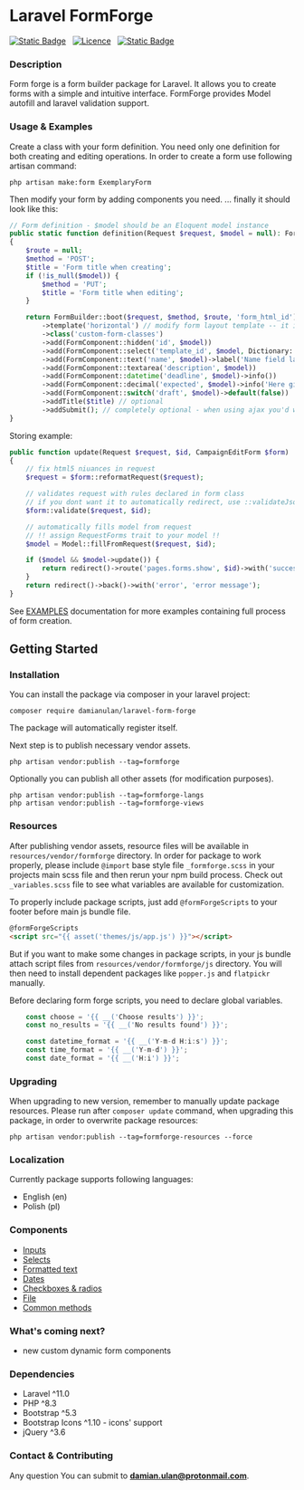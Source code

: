 # Laravel FormForge

[![Static Badge](https://img.shields.io/badge/made_with-Laravel-red?style=for-the-badge)](https://laravel.com/docs/11.x/releases) &nbsp; [![Licence](https://img.shields.io/github/license/Ileriayo/markdown-badges?style=for-the-badge)](./LICENSE) &nbsp; [![Static Badge](https://img.shields.io/badge/maintainer-damianulan-blue?style=for-the-badge)](https://damianulan.me)

### Description

Form forge is a form builder package for Laravel. It allows you to create forms with a simple and intuitive interface. FormForge provides Model autofill and laravel validation support.

### Usage & Examples

Create a class with your form definition. You need only one definition for both creating and editing operations.
In order to create a form use following artisan command:

```
php artisan make:form ExemplaryForm
```

Then modify your form by adding components you need.
... finally it should look like this:

```php
// Form definition - $model should be an Eloquent model instance
public static function definition(Request $request, $model = null): FormBuilder
{
    $route = null;
    $method = 'POST';
    $title = 'Form title when creating';
    if (!is_null($model)) {
        $method = 'PUT';
        $title = 'Form title when editing';
    }

    return FormBuilder::boot($request, $method, $route, 'form_html_id')
        ->template('horizontal') // modify form layout template -- it is 'horizontal' by default
        ->class('custom-form-classes')
        ->add(FormComponent::hidden('id', $model))
        ->add(FormComponent::select('template_id', $model, Dictionary::fromModel(Model::class, 'attribute'))->required()) // form element branded as required
        ->add(FormComponent::text('name', $model)->label('Name field label')->required())
        ->add(FormComponent::textarea('description', $model))
        ->add(FormComponent::datetime('deadline', $model)->info())
        ->add(FormComponent::decimal('expected', $model)->info('Here give explanation under questionmark icon'))
        ->add(FormComponent::switch('draft', $model)->default(false))
        ->addTitle($title) // optional
        ->addSubmit(); // completely optional - when using ajax you'd want to
}
```

Storing example:

```php
public function update(Request $request, $id, CampaignEditForm $form)
{
    // fix html5 niuances in request
    $request = $form::reformatRequest($request);

    // validates request with rules declared in form class
    // if you dont want it to automatically redirect, use ::validateJson method instead
    $form::validate($request, $id);

    // automatically fills model from request
    // !! assign RequestForms trait to your model !!
    $model = Model::fillFromRequest($request, $id);

    if ($model && $model->update()) {
        return redirect()->route('pages.forms.show', $id)->with('success', 'success message');
    }
    return redirect()->back()->with('error', 'error message');
}
```

See [EXAMPLES](docs/EXAMPLES.md) documentation for more examples containing full process of form creation.

## Getting Started

### Installation

You can install the package via composer in your laravel project:

```
composer require damianulan/laravel-form-forge
```

The package will automatically register itself.

Next step is to publish necessary vendor assets.

```
php artisan vendor:publish --tag=formforge
```

Optionally you can publish all other assets (for modification purposes).

```
php artisan vendor:publish --tag=formforge-langs
php artisan vendor:publish --tag=formforge-views
```

### Resources

After publishing vendor assets, resource files will be available in `resources/vendor/formforge` directory. In order for package to work properly, please include `@import` base style file `_formforge.scss` in your projects main scss file and then rerun your npm build process.
Check out `_variables.scss` file to see what variables are available for customization.

To properly include package scripts, just add `@formForgeScripts` to your footer before main js bundle file.

```html
@formForgeScripts
<script src="{{ asset('themes/js/app.js') }}"></script>
```
But if you want to make some changes in package scripts, in your js bundle attach script files from `resources/vendor/formforge/js` directory. You will then need to install dependent packages like `popper.js` and `flatpickr` manually.

Before declaring form forge scripts, you need to declare global variables.
```js
    const choose = '{{ __('Choose results') }}';
    const no_results = '{{ __('No results found') }}';

    const datetime_format = '{{ __('Y-m-d H:i:s') }}';
    const time_format = '{{ __('Y-m-d') }}';
    const date_format = '{{ __('H:i') }}';
```

### Upgrading

When upgrading to new version, remember to manually update package resources. Please run after `composer update` command, when upgrading this package, in order to overwrite package resources:

```
php artisan vendor:publish --tag=formforge-resources --force
```

### Localization

Currently package supports following languages:

- English (en)
- Polish (pl)

### Components

- [Inputs](docs/components/INPUTS.md)
- [Selects](docs/components/SELECT.md)
- [Formatted text](docs/components/TRIX.md)
- [Dates](docs/components/DATES.md)
- [Checkboxes & radios](docs/components/CHECKBOXES.md)
- [File](docs/components/FILE.md)
- [Common methods](docs/components/COMPONENTS.md)

### What's coming next?

- new custom dynamic form components

### Dependencies

- Laravel ^11.0
- PHP ^8.3
- Bootstrap ^5.3
- Bootstrap Icons ^1.10 - icons' support
- jQuery ^3.6

### Contact & Contributing

Any question You can submit to **damian.ulan@protonmail.com**.
